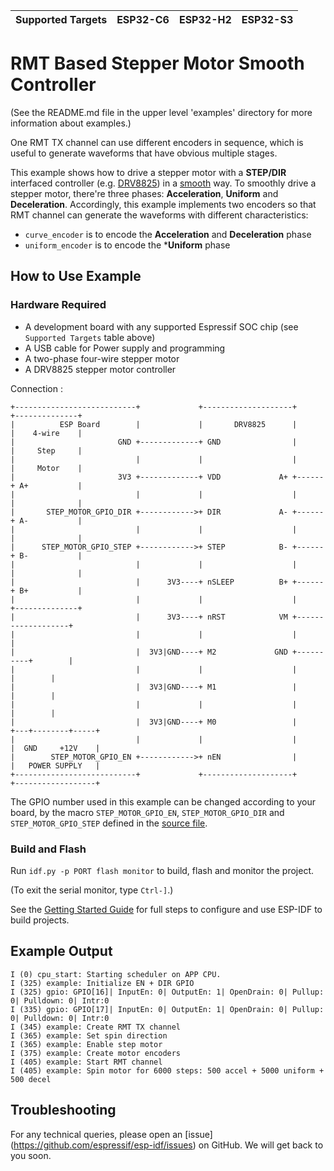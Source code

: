 | Supported Targets | ESP32-C6 | ESP32-H2 | ESP32-S3 |
| ----------------- | -------- | -------- | -------- |

# RMT Based Stepper Motor Smooth Controller

(See the README.md file in the upper level 'examples' directory for more information about examples.)

One RMT TX channel can use different encoders in sequence, which is useful to generate waveforms that have obvious multiple stages.

This example shows how to drive a stepper motor with a **STEP/DIR** interfaced controller (e.g. [DRV8825](https://www.ti.com/lit/ds/symlink/drv8825.pdf)) in a [smooth](https://en.wikipedia.org/wiki/Smoothstep) way. To smoothly drive a stepper motor, there're three phases: **Acceleration**, **Uniform** and **Deceleration**. Accordingly, this example implements two encoders so that RMT channel can generate the waveforms with different characteristics:

* `curve_encoder` is to encode the **Acceleration** and **Deceleration** phase
* `uniform_encoder` is to encode the ***Uniform** phase

## How to Use Example

### Hardware Required

* A development board with any supported Espressif SOC chip (see `Supported Targets` table above)
* A USB cable for Power supply and programming
* A two-phase four-wire stepper motor
* A DRV8825 stepper motor controller

Connection :

```
+---------------------------+             +--------------------+      +--------------+
|          ESP Board        |             |       DRV8825      |      |    4-wire    |
|                       GND +-------------+ GND                |      |     Step     |
|                           |             |                    |      |     Motor    |
|                       3V3 +-------------+ VDD             A+ +------+ A+           |
|                           |             |                    |      |              |
|       STEP_MOTOR_GPIO_DIR +------------>+ DIR             A- +------+ A-           |
|                           |             |                    |      |              |
|      STEP_MOTOR_GPIO_STEP +------------>+ STEP            B- +------+ B-           |
|                           |             |                    |      |              |
|                           |      3V3----+ nSLEEP          B+ +------+ B+           |
|                           |             |                    |      +--------------+
|                           |      3V3----+ nRST            VM +-------------------+
|                           |             |                    |                   |
|                           |  3V3|GND----+ M2             GND +----------+        |
|                           |             |                    |          |        |
|                           |  3V3|GND----+ M1                 |          |        |
|                           |             |                    |          |        |
|                           |  3V3|GND----+ M0                 |      +---+--------+-----+
|                           |             |                    |      |  GND     +12V    |
|        STEP_MOTOR_GPIO_EN +------------>+ nEN                |      |   POWER SUPPLY   |
+---------------------------+             +--------------------+      +------------------+
```

The GPIO number used in this example can be changed according to your board, by the macro `STEP_MOTOR_GPIO_EN`, `STEP_MOTOR_GPIO_DIR` and `STEP_MOTOR_GPIO_STEP` defined in the [source file](main/stepper_motor_example_main.c).

### Build and Flash

Run `idf.py -p PORT flash monitor` to build, flash and monitor the project.

(To exit the serial monitor, type ``Ctrl-]``.)

See the [Getting Started Guide](https://docs.espressif.com/projects/esp-idf/en/latest/get-started/index.html) for full steps to configure and use ESP-IDF to build projects.


## Example Output

```
I (0) cpu_start: Starting scheduler on APP CPU.
I (325) example: Initialize EN + DIR GPIO
I (325) gpio: GPIO[16]| InputEn: 0| OutputEn: 1| OpenDrain: 0| Pullup: 0| Pulldown: 0| Intr:0
I (335) gpio: GPIO[17]| InputEn: 0| OutputEn: 1| OpenDrain: 0| Pullup: 0| Pulldown: 0| Intr:0
I (345) example: Create RMT TX channel
I (365) example: Set spin direction
I (365) example: Enable step motor
I (375) example: Create motor encoders
I (405) example: Start RMT channel
I (405) example: Spin motor for 6000 steps: 500 accel + 5000 uniform + 500 decel
```

## Troubleshooting

For any technical queries, please open an [issue] (https://github.com/espressif/esp-idf/issues) on GitHub. We will get back to you soon.
